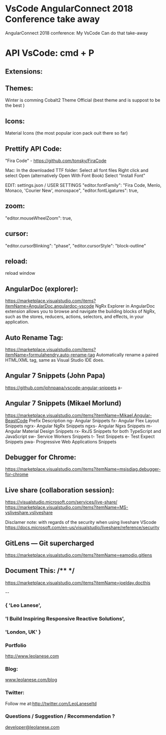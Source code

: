 # VsCode AngularConnect 2018 Conference take away
AngularConnect 2018 conference: My VsCode Can do that take-away

# API VsCode: cmd + P

## Extensions:

## Themes:
Winter is comming
Cobalt2 Theme Official (best theme and is suppost to be the best )


## Icons:
Material Icons (the most popular icon pack ouit there so far)


## Prettify API Code:
"Fira Code" - https://github.com/tonsky/FiraCode

Mac:
In the downloaded TTF folder:
 Select all font files
 Right click and select Open (alternatively Open With Font Book)
 Select "Install Font"

EDIT: settings.json / USER SETTINGS
"editor.fontFamily": "Fira Code, Menlo, Monaco, 'Courier New', monospace",
"editor.fontLigatures": true,


## zoom:
"editor.mouseWheelZoom": true,   


## cursor:
"editor.cursorBlinking": "phase",
"editor.cursorStyle": "block-outline"


## reload:
reload window


## AngularDoc (explorer):
https://marketplace.visualstudio.com/items?itemName=AngularDoc.angulardoc-vscode
NgRx Explorer in AngularDoc extension allows you to browse and navigate the building blocks of NgRx, 
such as the stores, reducers, actions, selectors, and effects, in your application.  



## Auto Rename Tag:
https://marketplace.visualstudio.com/items?itemName=formulahendry.auto-rename-tag
Automatically rename a paired HTML/XML tag, same as Visual Studio IDE does.



## Angular 7 Snippets (John Papa) 
https://github.com/johnpapa/vscode-angular-snippets
a-


## Angular 7 Snippets (Mikael Morlund)
https://marketplace.visualstudio.com/items?itemName=Mikael.Angular-BeastCode
Prefix	Description
ng-	Angular Snippets
fx-	Angular Flex Layout Snippets
ngrx-	Angular NgRx Snippets
ngxs-	Angular Ngxs Snippets
m-	Angular Material Design Snippets
rx-	RxJS Snippets for both TypeScript and JavaScript
sw-	Service Workers Snippets
t-	Test Snippets
e-	Test Expect Snippets
pwa-	Progressive Web Applications Snippets


## Debugger for Chrome:
https://marketplace.visualstudio.com/items?itemName=msjsdiag.debugger-for-chrome


## Live share (collaboration session):
https://visualstudio.microsoft.com/services/live-share/
https://marketplace.visualstudio.com/items?itemName=MS-vsliveshare.vsliveshare


Disclamer note:
with regards of the security when using liveshare VScode
https://docs.microsoft.com/en-us/visualstudio/liveshare/reference/security


## GitLens — Git supercharged
https://marketplace.visualstudio.com/items?itemName=eamodio.gitlens


## Document This: /**  */
https://marketplace.visualstudio.com/items?itemName=joelday.docthis


--

### { 'Leo Lanese',
###   'I Build Inspiring Responsive Reactive Solutions',
###   'London, UK' }

### Portfolio<br>
<a href="http://www.leolanese.com" target="_blank">http://www.leolanese.com</a><br>

### Blog:<br>
<a href="http://www.leolanese.com/blog" target="_blank">www.leolanese.com/blog</a><br>

### Twitter:<br>
Follow me at:<a href="http://twitter.com/LeoLaneseltd" target="_blank">http://twitter.com/LeoLaneseltd</a><br>

### Questions / Suggestion / Recommendation ?<br>
<a href="mail:to">developer@leolanese.com</a><br>

